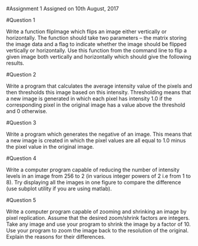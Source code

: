 #Assignment 1
Assigned on 10th August, 2017

#Question 1

Write a function flipImage which flips an image either vertically or horizontally. The function
should take two parameters – the matrix storing the image data and a flag to indicate
whether the image should be flipped vertically or horizontally. Use this function from the
command line to flip a given image both vertically and horizontally which should give the
following results.

#Question 2

Write a program that calculates the average intensity value of the pixels and then thresholds this image based on this intensity. Thresholding means that
a new image is generated in which each pixel has intensity 1.0 if the corresponding pixel in
the original image has a value above the threshold and 0 otherwise.

#Question 3

Write a program which generates the negative of an image. This means that a new image
is created in which the pixel values are all equal to 1.0 minus the pixel value in the original
image.

#Question 4

Write a computer program capable of reducing the number of intensity levels in an image
from 256 to 2 (in various integer powers of 2 i.e from 1 to 8). Try displaying all the images in
one figure to compare the difference (use subplot utility if you are using matlab).

#Question 5

Write a computer program capable of zooming and shrinking an image by pixel
replication. Assume that the desired zoom/shrink factors are integers. Take any image
and use your program to shrink the image by a factor of 10. Use your program to zoom
the image back to the resolution of the original. Explain the reasons for their differences.
